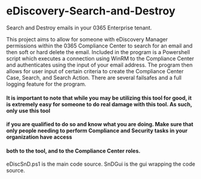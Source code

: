# eDiscovery-Search-and-Destroy
Search and Destroy emails in your 0365 Enterprise tenant. 

  This project aims to allow for someone with eDiscovery Manager permissions within the 0365 Compliance Center to search for an email and then soft or hard delete the email.
  Included in the program is a Powershell script which executes a connection using WinRM to the Compliance Center and authenticates using the input of your email address.
  The program then allows for user input of certain criteria to create the Compliance Center Case, Search, and Search Action. 
  There are several failsafes and a full logging feature for the program.

#### It is important to note that while you may be utilizing this tool for good, it is extremely easy for someone to do real damage with this tool. As such, only use this tool
#### if you are qualified to do so and know what you are doing. Make sure that only people needing to perform Compliance and Security tasks in your organization have access 
#### both to the tool, and to the Compliance Center roles. 

eDiscSnD.ps1 is the main code source.
SnDGui is the gui wrapping the code source.
